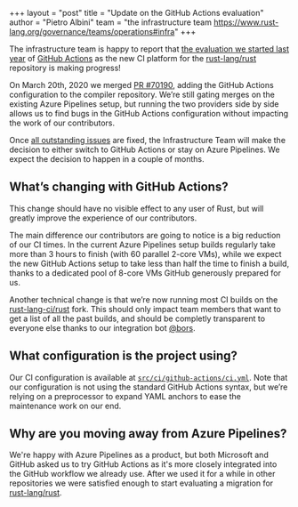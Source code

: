 +++
layout = "post"
title = "Update on the GitHub Actions evaluation"
author = "Pietro Albini"
team = "the infrastructure team <https://www.rust-lang.org/governance/teams/operations#infra>"
+++

The infrastructure team is happy to report that [the evaluation we started last
year][prev] of [GitHub Actions][gha] as the new CI platform for the
[rust-lang/rust] repository is making progress!

On March 20th, 2020 we merged [PR #70190][70190], adding the GitHub Actions
configuration to the compiler repository. We’re still gating merges on the
existing Azure Pipelines setup, but running the two providers side by side
allows us to find bugs in the GitHub Actions configuration without impacting
the work of our contributors.

Once [all outstanding issues][gha-issues] are fixed, the Infrastructure Team
will make the decision to either switch to GitHub Actions or stay on Azure
Pipelines. We expect the decision to happen in a couple of months.

## What’s changing with GitHub Actions?

This change should have no visible effect to any user of Rust, but will greatly
improve the experience of our contributors.

The main difference our contributors are going to notice is a big reduction of
our CI times. In the current Azure Pipelines setup builds regularly take more
than 3 hours to finish (with 60 parallel 2-core VMs), while we expect the new
GitHub Actions setup to take less than half the time to finish a build, thanks
to a dedicated pool of 8-core VMs GitHub generously prepared for us.

Another technical change is that we’re now running most CI builds on the
[rust-lang-ci/rust] fork. This should only impact team members that want to get
a list of all the past builds, and should be completly transparent to everyone
else thanks to our integration bot [@bors].

## What configuration is the project using?

Our CI configuration is available at [`src/ci/github-actions/ci.yml`][config].
Note that our configuration is not using the standard GitHub Actions syntax,
but we’re relying on a preprocessor to expand YAML anchors to ease the
maintenance work on our end.

## Why are you moving away from Azure Pipelines?

We're happy with Azure Pipelines as a product, but both Microsoft and GitHub
asked us to try GitHub Actions as it's more closely integrated into the GitHub
workflow we already use. After we used it for a while in other repositories we
were satisfied enough to start evaluating a migration for [rust-lang/rust].

[prev]: https://blog.rust-lang.org/inside-rust/2019/11/14/evaluating-github-actions.html
[gha]: https://github.com/features/actions
[rust-lang-ci/rust]: https://github.com/rust-lang-ci/rust
[rust-lang/rust]: https://github.com/rust-lang/rust
[70190]: https://github.com/rust-lang/rust/pull/70190
[gha-issues]: https://github.com/rust-lang/rust/labels/A-github-actions
[@bors]: https://github.com/rust-lang/homu
[config]: https://github.com/rust-lang/rust/blob/master/src/ci/github-actions/ci.yml
